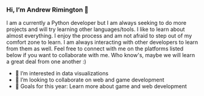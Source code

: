 ### Hi, I’m Andrew Rimington 👋

  I am a currently a Python developer but I am always seeking to do more projects and will try learning other languages/tools. I like to learn about almost everything. I enjoy the process and am not afraid to step out of my comfort zone to learn. I am always interacting with other developers to learn from them as well. Feel free to connect with me on the platforms listed below if you want to collaborate with me. Who know's, maybe we will learn a great deal from one another :)
  
- 👀 I’m interested in data visualizations
- 🤝 I’m looking to collaborate on web and game development
- 🎯 Goals for this year: Learn more about game and web development
